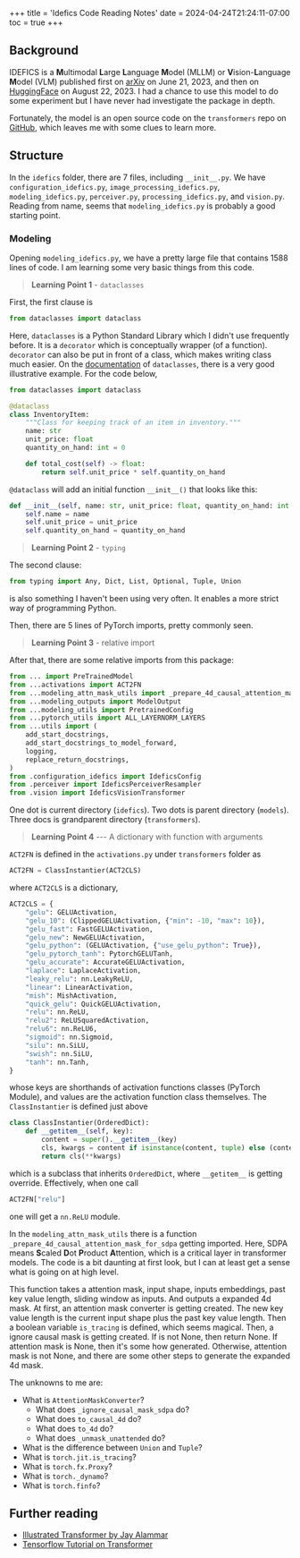 +++
title = 'Idefics Code Reading Notes'
date = 2024-04-24T21:24:11-07:00
toc = true
+++

## Background

IDEFICS is a **M**ultimodal **L**arge **L**anguage **M**odel (MLLM) or **V**ision-**L**anguage **M**odel (VLM) published first on [arXiv](https://arxiv.org/abs/2306.16527) on June 21, 2023, and then on [HuggingFace](https://huggingface.co/blog/idefics) on August 22, 2023. I had a chance to use this model to do some experiment but I have never had investigate the package in depth.

Fortunately, the model is an open source code on the `transformers` repo on [GitHub](https://github.com/huggingface/transformers/tree/main/src/transformers/models/idefics), which leaves me with some clues to learn more.

## Structure

In the `idefics` folder, there are 7 files, including `__init__.py`. We have `configuration_idefics.py`, `image_processing_idefics.py`, `modeling_idefics.py`, `perceiver.py`, `processing_idefics.py`, and `vision.py`. Reading from name, seems that `modeling_idefics.py` is probably a good starting point.

### Modeling

Opening `modeling_idefics.py`, we have a pretty large file that contains 1588 lines of code. I am learning some very basic things from this code.

> **Learning Point 1** - `dataclasses`

First, the first clause is

```python
from dataclasses import dataclass
```

Here, `dataclasses` is a Python Standard Library which I didn't use frequently before. It is a `decorator` which is conceptually wrapper (of a function). `decorator` can also be put in front of a class, which makes writing class much easier. On the [documentation](https://docs.python.org/3/library/dataclasses.html) of `dataclasses`, there is a very good illustrative example. For the code below,

```python
from dataclasses import dataclass

@dataclass
class InventoryItem:
    """Class for keeping track of an item in inventory."""
    name: str
    unit_price: float
    quantity_on_hand: int = 0

    def total_cost(self) -> float:
        return self.unit_price * self.quantity_on_hand
```

`@dataclass` will add an initial function `__init__()` that looks like this:

```python
def __init__(self, name: str, unit_price: float, quantity_on_hand: int = 0):
    self.name = name
    self.unit_price = unit_price
    self.quantity_on_hand = quantity_on_hand
```

> **Learning Point 2** - `typing`

The second clause:

```python
from typing import Any, Dict, List, Optional, Tuple, Union
```

is also something I haven't been using very often. It enables a more strict way of programming Python.

Then, there are 5 lines of PyTorch imports, pretty commonly seen.

> **Learning Point 3** - relative import

After that, there are some relative imports from this package:

```python
from ... import PreTrainedModel
from ...activations import ACT2FN
from ...modeling_attn_mask_utils import _prepare_4d_causal_attention_mask_for_sdpa
from ...modeling_outputs import ModelOutput
from ...modeling_utils import PretrainedConfig
from ...pytorch_utils import ALL_LAYERNORM_LAYERS
from ...utils import (
    add_start_docstrings,
    add_start_docstrings_to_model_forward,
    logging,
    replace_return_docstrings,
)
from .configuration_idefics import IdeficsConfig
from .perceiver import IdeficsPerceiverResampler
from .vision import IdeficsVisionTransformer
```

One dot is current directory (`idefics`). Two dots is parent directory (`models`). Three docs is grandparent directory (`transformers`).

> **Learning Point 4** --- A dictionary with function with arguments

`ACT2FN` is defined in the `activations.py` under `transformers` folder as

```python
ACT2FN = ClassInstantier(ACT2CLS)
```

where `ACT2CLS` is a dictionary,

```python
ACT2CLS = {
    "gelu": GELUActivation,
    "gelu_10": (ClippedGELUActivation, {"min": -10, "max": 10}),
    "gelu_fast": FastGELUActivation,
    "gelu_new": NewGELUActivation,
    "gelu_python": (GELUActivation, {"use_gelu_python": True}),
    "gelu_pytorch_tanh": PytorchGELUTanh,
    "gelu_accurate": AccurateGELUActivation,
    "laplace": LaplaceActivation,
    "leaky_relu": nn.LeakyReLU,
    "linear": LinearActivation,
    "mish": MishActivation,
    "quick_gelu": QuickGELUActivation,
    "relu": nn.ReLU,
    "relu2": ReLUSquaredActivation,
    "relu6": nn.ReLU6,
    "sigmoid": nn.Sigmoid,
    "silu": nn.SiLU,
    "swish": nn.SiLU,
    "tanh": nn.Tanh,
}
```

whose keys are shorthands of activation functions classes (PyTorch Module), and values are the activation function class themselves. The `ClassInstantier` is defined just above

```python
class ClassInstantier(OrderedDict):
    def __getitem__(self, key):
        content = super().__getitem__(key)
        cls, kwargs = content if isinstance(content, tuple) else (content, {})
        return cls(**kwargs)
```

which is a subclass that inherits `OrderedDict`, where `__getitem__` is getting override. Effectively, when one call

```python
ACT2FN["relu"]
```

one will get a `nn.ReLU` module.

In the `modeling_attn_mask_utils` there is a function `_prepare_4d_causal_attention_mask_for_sdpa` getting imported. Here, SDPA means **S**caled **D**ot **P**roduct **A**ttention, which is a critical layer in transformer models. The code is a bit daunting at first look, but I can at least get a sense what is going on at high level.

This function takes a attention mask, input shape, inputs embeddings, past key value length, sliding window as inputs. And outputs a expanded 4d mask. At first, an attention mask converter is getting created. The new key value length is the current input shape plus the past key value length. Then a boolean variable `is_tracing` is defined, which seems magical. Then, a ignore causal mask is getting created. If is not None, then return None. If attention mask is None, then it's some how generated. Otherwise, attention mask is not None, and there are some other steps to generate the expanded 4d mask.

The unknowns to me are:

- What is `AttentionMaskConverter`?
  - What does `_ignore_causal_mask_sdpa` do?
  - What does `to_causal_4d` do?
  - What does `to_4d` do?
  - What does `_unmask_unattended` do?
- What is the difference between `Union` and `Tuple`?
- What is `torch.jit.is_tracing`?
- What is `torch.fx.Proxy`?
- What is `torch._dynamo`?
- What is `torch.finfo`?

## Further reading

- [Illustrated Transformer by Jay Alammar](https://jalammar.github.io/illustrated-transformer/)
- [Tensorflow Tutorial on Transformer](https://www.tensorflow.org/text/tutorials/transformer)
